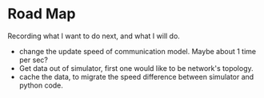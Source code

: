 # Road Map

Recording what I want to do next, and what I will do.

- change the update speed of communication model. Maybe about 1 time per sec?
- Get data out of simulator, first one would like to be network's topology.
- cache the data, to migrate the speed difference between simulator and python code.